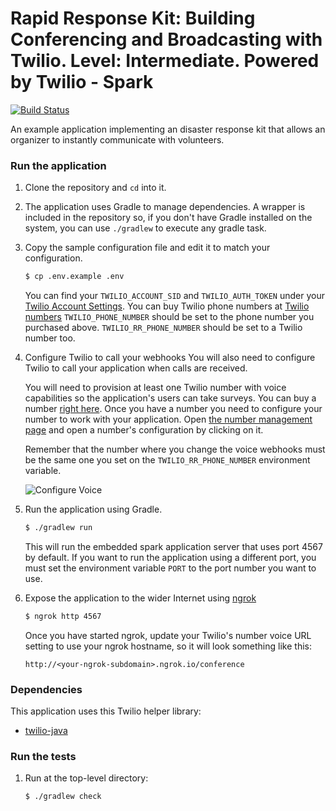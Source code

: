 # Rapid Response Kit: Building Conferencing and Broadcasting with Twilio. Level: Intermediate. Powered by Twilio - Spark
[![Build Status](https://travis-ci.org/TwilioDevEd/conference-broadcast-spark.svg?branch=master)](https://travis-ci.org/TwilioDevEd/conference-broadcast-spark)

An example application implementing an disaster response kit that allows an organizer to instantly communicate with volunteers.

### Run the application

1. Clone the repository and `cd` into it.
1. The application uses Gradle to manage dependencies. A wrapper is included in the 
   repository so, if you don't have Gradle installed on the system, you can use `./gradlew` to
   execute any gradle task.
1. Copy the sample configuration file and edit it to match your configuration.

    ```bash
    $ cp .env.example .env
    ```

   You can find your `TWILIO_ACCOUNT_SID` and `TWILIO_AUTH_TOKEN` under
   your
   [Twilio Account Settings](https://www.twilio.com/user/account/settings).
   You can buy Twilio phone numbers at [Twilio numbers](https://www.twilio.com/user/account/phone-numbers/search)
   `TWILIO_PHONE_NUMBER` should be set to the phone number you purchased above.
   `TWILIO_RR_PHONE_NUMBER` should be set to a Twilio number too.

1. Configure Twilio to call your webhooks
   You will also need to configure Twilio to call your application when calls are received.
   
   You will need to provision at least one Twilio number with voice capabilities
   so the application's users can take surveys. You can buy a number [right
   here](https://www.twilio.com/user/account/phone-numbers/search). Once you have
   a number you need to configure your number to work with your application. Open
   [the number management page](https://www.twilio.com/user/account/phone-numbers/incoming)
   and open a number's configuration by clicking on it.
   
   Remember that the number where you change the voice webhooks must be the same one you set on
   the `TWILIO_RR_PHONE_NUMBER` environment variable.
   
   ![Configure Voice](http://howtodocs.s3.amazonaws.com/twilio-number-config-all-med.gif)

1. Run the application using Gradle.

   ```bash
   $ ./gradlew run
   ```
   This will run the embedded spark application server that uses port 4567 by default.
   If you want to run the application using a different port, you must set the environment
   variable `PORT` to the port number you want to use.
1. Expose the application to the wider Internet using [ngrok](https://ngrok.com/)

   ```bash
   $ ngrok http 4567
   ```
   Once you have started ngrok, update your Twilio's number voice URL
   setting to use your ngrok hostname, so it will look something like
   this:

   ```
   http://<your-ngrok-subdomain>.ngrok.io/conference
   ```

### Dependencies

This application uses this Twilio helper library:
* [twilio-java](https://github.com/twilio/twilio-java)

### Run the tests

1. Run at the top-level directory:

   ```bash
   $ ./gradlew check
   ```
